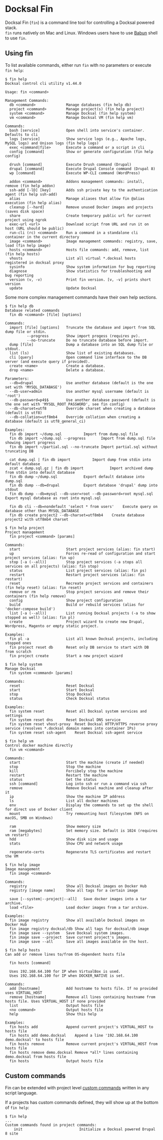 # Docksal Fin

Docksal Fin (`fin`) is a command line tool for controlling a Docksal powered stack.  
`fin` runs natively on Mac and Linux. Windows users have to use [Babun](http://babun.github.io) shell to use `fin`.

## Using fin

To list available commands, either run `fin` with no parameters or execute `fin help`:

    $ fin help
    Docksal control cli utility v1.44.0

    Usage: fin <command>

    Management Commands:
      db <command>             	Manage databases (fin help db)
      project <command>        	Manage project(s) (fin help project)
      system <command>         	Manage Docksal (fin help system)
      vm <command>             	Manage Docksal VM (fin help vm)

    Commands:
      bash [service]           	Open shell into service's container. Defaults to cli
      logs [service]           	Show service logs (e.g., Apache logs, MySQL logs) and Unison logs (fin help logs)
      exec <command|file>      	Execute a command or a script in cli
      config [command]         	Show or generate configuration (fin help config)

      drush [command]          	Execute Drush command (Drupal)
      drupal [command]         	Execute Drupal Console command (Drupal 8)
      wp [command]             	Execute WP-CLI command (WordPress)

      addon <command>          	Addons management commands: install, remove (fin help addon)
      ssh-add [-lD] [key]      	Adds ssh private key to the authentication agent (fin help ssh-add)
      alias                    	Manage aliases that allow fin @alias execution (fin help alias)
      cleanup [--hard]         	Remove unused Docker images and projects (saves disk space)
      share                    	Create temporary public url for current project using ngrok
      exec-url <url>           	Download script from URL and run it on host (URL should be public)
      run-cli (rc) <command>   	Run a command in a standalone cli container in the current directory
      image <command>          	Image management commands: registry, save, load (fin help image)
      hosts <command>          	Hosts file commands: add, remove, list (fin help hosts)
      vhosts                   	List all virtual *.docksal hosts registered in docksal proxy
      sysinfo                  	Show system information for bug reporting
      diagnose                 	Show statistics for troubleshooting and bug reporting
      version (v, -v)          	Print fin version. [v, -v] prints short version
      update                   	Update Docksal

Some more complex management commands have their own help sections.

<a name="fin-help-db"></a>

    $ fin help db
    Database related commands
      fin db <command> [file] [options]	

    Commands:
      import [file] [options]  	Truncate the database and import from SQL dump file or stdin.
              --progress      	Show import progess (requires pv).
              --no-truncate   	Do no truncate database before import.
      dump [file]              	Dump a database into an SQL dump file or stdout.
      list (ls)                	Show list of existing databases.
      cli [query]              	Open command line interface to the DB server (and execute query if provided).
      create <name>            	Create a database.
      drop <name>              	Delete a database.

    Parameters:
      --db=drupal              	Use another database (default is the one set with 'MYSQL_DATABASE')
      --db-user=admin          	Use another mysql username (default is 'root')
      --db-password=p4$$       	Use another database password (default is the one set with 'MYSQL_ROOT_PASSWORD', see fin config)
      --db-charset=utf8        	Override charset when creating a database (default is utf8)
      --db-collation=utf8mb4   	Override collation when creating a database (default is utf8_general_ci)

    Examples:
      fin db import ~/dump.sql 			Import from dump.sql file
      fin db import ~/dump.sql --progress		Import from dump.sql file showing import progress
      fin db import ~/partial.sql --no-truncate	Import partial.sql without truncating DB

      cat dump.sql | fin db import			Import dump from stdin into default database
      zcat < dump.sql.gz | fin db import	        Import archived dump from stdin into default database
      fin db dump ~/dump.sql   			Export default database into dump.sql
      fin db dump --db=drupal  			Export database 'drupal' dump into stdout
      fin db dump --db=mysql --db-user=root --db-password=root mysql.sql    Export mysql database as root into mysql.sql	

      fin db cli --db=nondefault 'select * from users'    Execute query on database other than MYSQL_DATABASE	
      fin db create project2 --db-charset=utf8mb4    Create database project2 with utf8mb4 charset	

<a name="fin-help-project"></a>

    $ fin help project
    Project management
      fin project <command> [params]	

    Commands:
      start                    	Start project services (alias: fin start)
      up                       	Forces re-read of configuration and start project services (alias: fin up)
      stop [-a (--all)]        	Stop project services (-a stops all services on all projects) (alias: fin stop)
      status                   	List project services (alias: fin ps)
      restart                  	Restart project services (alias: fin restart)
      reset                    	Recreate project services and containers (fin help reset) (alias: fin reset)
      remove or rm             	Stop project services and remove their containers (fin help remove)
      config                   	Show project configuration
      build                    	Build or rebuild services (alias for 'docker-compose build')
      list [-a (--all)]        	List running Docksal projects (-a to show stopped as well) (alias: fin pl)
      create                   	Project wizard to create new Drupal, Wordpress, Magento or empty static project.

    Examples:
      fin pl -a                	List all known Docksal projects, including stopped ones
      fin project reset db     	Reset only DB service to start with DB from scratch
      fin project create       	Start a new project wizard

<a name="fin-help-system"></a>

    $ fin help system
    Manage Docksal
      fin system <command> [params]	

    Commands:
      reset                    	Reset Docksal
      start                    	Start Docksal
      stop                     	Stop Docksal
      status                   	Check Docksal status

    Examples:
      fin system reset         	Reset all Docksal system services and settings
      fin system reset dns     	Reset Docksal DNS service
      fin system reset vhost-proxy	Reset Docksal HTTP/HTTPS reverse proxy service (resolves *.docksal domain names into container IPs)
      fin system reset ssh-agent	Reset Docksal ssh-agent service

<a name="fin-help-vm"></a>

    $ fin help vm
    Control docker machine directly
      fin vm <command>         	

    Commands:
      start                    	Start the machine (create if needed)
      stop                     	Stop the machine
      kill                     	Forcibely stop the machine
      restart                  	Restart the machine
      status                   	Get the status
      ssh [command]            	Log into ssh or run a command via ssh
      remove                   	Remove Docksal machine and cleanup after it
      ip                       	Show the machine IP address
      ls                       	List all docker machines
      env                      	Display the commands to set up the shell for direct use of Docker client
      mount                    	Try remounting host filesystem (NFS on macOS, SMB on Windows)

      ram                      	Show memory size
      ram [megabytes]          	Set memory size. Default is 1024 (requires vm restart)
      hdd                      	Show disk size and usage
      stats                    	Show CPU and network usage

      regenerate-certs         	Regenerate TLS certificates and restart the VM

<a name="fin-help-image"></a>

    $ fin help image
    Image management
      fin image <command>      	

    Commands:
      registry                 	Show all Docksal images on Docker Hub
      registry [image name]    	Show all tags for a certain image

      save [--system|--project|--all]	Save docker images into a tar archive.
      load <file>              	Load docker images from a tar archive.

    Examples:
      fin image registry       	Show all available Docksal images on Docker Hub
      fin image registry docksal/db	Show all tags for docksal/db image
      fin image save --system  	Save Docksal system images.
      fin image save --project 	Save current project's images.
      fin image save --all     	Save all images available on the host.

<a name="fin-help-hosts"></a>

    $ fin help hosts
    Can add or remove lines to/from OS-dependent hosts file

      fin hosts [command]      	

      Uses 192.168.64.100 for IP when VirtualBox is used.	
      Uses 192.168.64.100 for IP when DOCKER_NATIVE is set.	

    Commands:
      add [hostname]           	Add hostname to hosts file. If no provided uses VIRTUAL_HOST
      remove [hostname]        	Remove all lines containing hostname from hosts file. Uses VIRTUAL_HOST if none provided
      list                     	Output hosts file
      <no command>             	Output hosts file
      help                     	Show this help

    Examples:
      fin hosts add            	Append current project's VIRTUAL_HOST to hosts file
      fin hosts add demo.docksal	Append a line '192.168.64.100 demo.docksal' to hosts file
      fin hosts remove         	Remove current project's VIRTUAL_HOST from hosts file
      fin hosts remove demo.docksal	Remove *all* lines containing demo.docksal from hosts file
      fin hosts                	Output hosts file

## Custom commands

Fin can be extended with project level [custom commands](../fin/custom-commands.md) written in any script language.

If a projects has custom commands defined, they will show up at the bottom of `fin help`:

    $ fin help
    ...
    Custom commands found in project commands:
        init                          Initialize a Docksal powered Drupal 8 site
